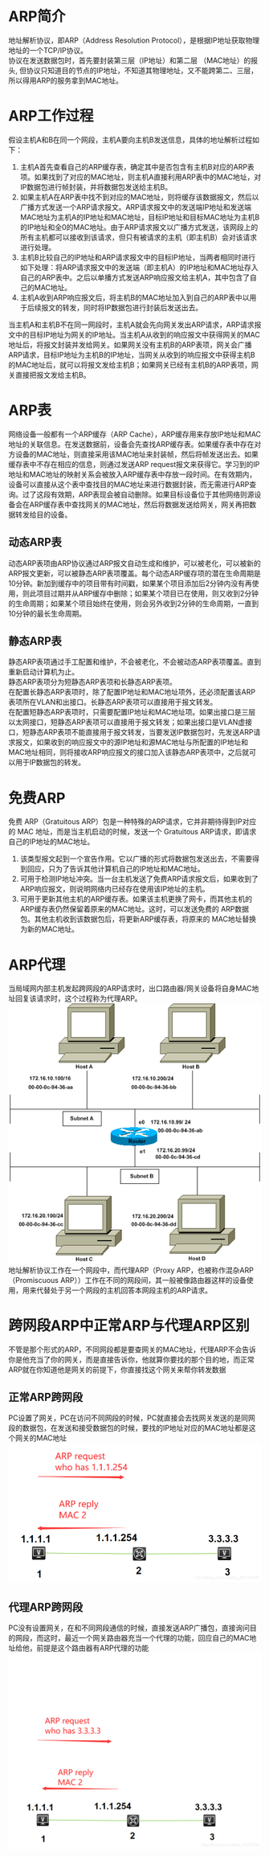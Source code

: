 # ARP简介
地址解析协议，即ARP（Address Resolution Protocol），是根据IP地址获取物理地址的一个TCP/IP协议。   
协议在发送数据包时，首先要封装第三层（IP地址）和第二层 （MAC地址）的报头, 但协议只知道目的节点的IP地址，不知道其物理地址，又不能跨第二、三层，所以得用ARP的服务拿到MAC地址。   

# ARP工作过程
假设主机A和B在同一个网段，主机A要向主机B发送信息，具体的地址解析过程如下：   
1. 主机A首先查看自己的ARP缓存表，确定其中是否包含有主机B对应的ARP表项。如果找到了对应的MAC地址，则主机A直接利用ARP表中的MAC地址，对IP数据包进行帧封装，并将数据包发送给主机B。   
2. 如果主机A在ARP表中找不到对应的MAC地址，则将缓存该数据报文，然后以广播方式发送一个ARP请求报文。ARP请求报文中的发送端IP地址和发送端MAC地址为主机A的IP地址和MAC地址，目标IP地址和目标MAC地址为主机B的IP地址和全0的MAC地址。由于ARP请求报文以广播方式发送，该网段上的所有主机都可以接收到该请求，但只有被请求的主机（即主机B）会对该请求进行处理。   
3. 主机B比较自己的IP地址和ARP请求报文中的目标IP地址，当两者相同时进行如下处理：将ARP请求报文中的发送端（即主机A）的IP地址和MAC地址存入自己的ARP表中。之后以单播方式发送ARP响应报文给主机A，其中包含了自己的MAC地址。   
4. 主机A收到ARP响应报文后，将主机B的MAC地址加入到自己的ARP表中以用于后续报文的转发，同时将IP数据包进行封装后发送出去。   

当主机A和主机B不在同一网段时，主机A就会先向网关发出ARP请求，ARP请求报文中的目标IP地址为网关的IP地址。当主机A从收到的响应报文中获得网关的MAC地址后，将报文封装并发给网关。如果网关没有主机B的ARP表项，网关会广播ARP请求，目标IP地址为主机B的IP地址，当网关从收到的响应报文中获得主机B的MAC地址后，就可以将报文发给主机B；如果网关已经有主机B的ARP表项，网关直接把报文发给主机B。   

# ARP表
网络设备一般都有一个ARP缓存（ARP Cache），ARP缓存用来存放IP地址和MAC地址的关联信息。在发送数据前，设备会先查找ARP缓存表。如果缓存表中存在对方设备的MAC地址，则直接采用该MAC地址来封装帧，然后将帧发送出去。如果缓存表中不存在相应的信息，则通过发送ARP request报文来获得它。学习到的IP地址和MAC地址的映射关系会被放入ARP缓存表中存放一段时间。在有效期内，设备可以直接从这个表中查找目的MAC地址来进行数据封装，而无需进行ARP查询。过了这段有效期，ARP表现会被自动删除。如果目标设备位于其他网络则源设备会在ARP缓存表中查找网关的MAC地址，然后将数据发送给网关，网关再把数据转发给目的设备。   

## 动态ARP表
动态ARP表项由ARP协议通过ARP报文自动生成和维护，可以被老化，可以被新的ARP报文更新，可以被静态ARP表项覆盖。每个动态ARP缓存项的潜在生命周期是10分钟。新加到缓存中的项目带有时间戳，如果某个项目添加后2分钟内没有再使用，则此项目过期并从ARP缓存中删除；如果某个项目已在使用，则又收到2分钟的生命周期；如果某个项目始终在使用，则会另外收到2分钟的生命周期，一直到10分钟的最长生命周期。   

## 静态ARP表
静态ARP表项通过手工配置和维护，不会被老化，不会被动态ARP表项覆盖。直到重新启动计算机为止。   
静态ARP表项分为短静态ARP表项和长静态ARP表项。   
在配置长静态ARP表项时，除了配置IP地址和MAC地址项外，还必须配置该ARP表项所在VLAN和出接口。长静态ARP表项可以直接用于报文转发。   
在配置短静态ARP表项时，只需要配置IP地址和MAC地址项。如果出接口是三层以太网接口，短静态ARP表项可以直接用于报文转发；如果出接口是VLAN虚接口，短静态ARP表项不能直接用于报文转发，当要发送IP数据包时，先发送ARP请求报文，如果收到的响应报文中的源IP地址和源MAC地址与所配置的IP地址和MAC地址相同，则将接收ARP响应报文的接口加入该静态ARP表项中，之后就可以用于IP数据包的转发。   

# 免费ARP
免费 ARP（Gratuitous ARP）包是一种特殊的ARP请求，它并非期待得到IP对应的 MAC 地址，而是当主机启动的时候，发送一个 Gratuitous ARP请求，即请求自己的IP地址的MAC地址。   
1. 该类型报文起到一个宣告作用。它以广播的形式将数据包发送出去，不需要得到回应，只为了告诉其他计算机自己的IP地址和MAC地址。   
2. 可用于检测IP地址冲突。当一台主机发送了免费ARP请求报文后，如果收到了ARP响应报文，则说明网络内已经存在使用该IP地址的主机。   
3. 可用于更新其他主机的ARP缓存表。如果该主机更换了网卡，而其他主机的ARP缓存表仍然保留着原来的MAC地址。这时，可以发送免费的 ARP数据包。其他主机收到该数据包后，将更新ARP缓存表，将原来的 MAC地址替换为新的MAC地址。   

# ARP代理
当局域网内部主机发起跨网段的ARP请求时，出口路由器/网关设备将自身MAC地址回复该请求时，这个过程称为代理ARP。   
![ARP代理](./ARP代理.png)   
地址解析协议工作在一个网段中，而代理ARP（Proxy ARP，也被称作混杂ARP（Promiscuous ARP））工作在不同的网段间，其一般被像路由器这样的设备使用，用来代替处于另一个网段的主机回答本网段主机的ARP请求。   

# 跨网段ARP中正常ARP与代理ARP区别
不管是那个形式的ARP，不同网段都是要查网关的MAC地址，代理ARP不会告诉你是他充当了你的网关，而是直接告诉你，他就算你要找的那个目的地，而正常ARP就在你知道他是网关的前提下，你直接找这个网关来帮你转发数据   

## 正常ARP跨网段
PC设置了网关，PC在访问不同网段的时候，PC就直接会去找网关发送的是同网段的数据包，在发送和接受数据包的时候，要找的IP地址对应的MAC地址都是这个网关的MAC地址   
![正常ARP跨网段](./正常ARP跨网段.png)   

## 代理ARP跨网段
PC没有设置网关，在和不同网段通信的时候，直接发送ARP广播包，直接询问目的网段，而这时，最近一个网关路由器充当一个代理的功能，回应自己的MAC地址给他，前提是这个路由器有ARP代理的功能   
![代理ARP跨网段](./代理ARP跨网段.png)